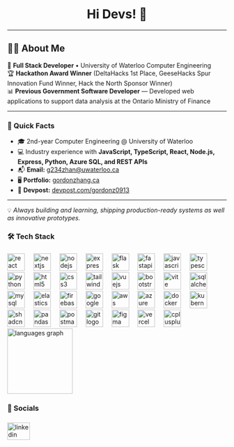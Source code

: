 <h1 align="center">Hi Devs! 👋</h1>

---

## 👨‍💻 About Me

🚀 **Full Stack Developer** • University of Waterloo Computer Engineering  
🏆 **Hackathon Award Winner** (DeltaHacks 1st Place, GeeseHacks Spur Innovation Fund Winner, Hack the North Sponsor Winner)  
📊 **Previous Government Software Developer** — Developed web applications to support data analysis at the Ontario Ministry of Finance

---

### 📌 Quick Facts
- 🎓 2nd-year Computer Engineering @ University of Waterloo  
- 💻 Industry experience with **JavaScript, TypeScript, React, Node.js, Express, Python, Azure SQL, and REST APIs**    
- 📬 **Email:** [g234zhan@uwaterloo.ca](mailto:g234zhan@uwaterloo.ca)  
- 🖥️ **Portfolio:** [gordonzhang.ca](https://gordonzhang.ca)  
- 🚀 **Devpost:** [devpost.com/gordonz0913](https://devpost.com/gordonz0913)  

---

💡 _Always building and learning, shipping production-ready systems as well as innovative prototypes._

###

<h3 align="left">🛠  Tech Stack</h3>

###

<div align="left">
  <img src="https://img.shields.io/badge/React-61DAFB?logo=react&logoColor=black&style=for-the-badge" height="40" alt="react logo" />
  <img width="12" />
  <img src="https://img.shields.io/badge/Next.js-000000?logo=nextdotjs&logoColor=white&style=for-the-badge" height="40" alt="nextjs logo" />
  <img width="12" />
  <img src="https://img.shields.io/badge/Node.js-339933?logo=nodedotjs&logoColor=white&style=for-the-badge" height="40" alt="nodejs logo" />
  <img width="12" />
  <img src="https://img.shields.io/badge/Express-000000?logo=express&logoColor=white&style=for-the-badge" height="40" alt="express logo" />
  <img width="12" />
  <img src="https://img.shields.io/badge/Flask-000000?logo=flask&logoColor=white&style=for-the-badge" height="40" alt="flask logo" />
  <img width="12" />
  <img src="https://img.shields.io/badge/FastAPI-009688?logo=fastapi&logoColor=white&style=for-the-badge" height="40" alt="fastapi logo" />
  <img width="12" />
  <img src="https://img.shields.io/badge/JavaScript-F7DF1E?logo=javascript&logoColor=black&style=for-the-badge" height="40" alt="javascript logo" />
  <img width="12" />
  <img src="https://img.shields.io/badge/TypeScript-3178C6?logo=typescript&logoColor=white&style=for-the-badge" height="40" alt="typescript logo" />
  <img width="12" />
  <img src="https://img.shields.io/badge/Python-3776AB?logo=python&logoColor=white&style=for-the-badge" height="40" alt="python logo" />
  <img width="12" />
  <img src="https://img.shields.io/badge/HTML5-E34F26?logo=html5&logoColor=white&style=for-the-badge" height="40" alt="html5 logo" />
  <img width="12" />
  <img src="https://img.shields.io/badge/CSS3-1572B6?logo=css3&logoColor=white&style=for-the-badge" height="40" alt="css3 logo" />
  <img width="12" />
  <img src="https://img.shields.io/badge/Tailwind_CSS-06B6D4?logo=tailwindcss&logoColor=black&style=for-the-badge" height="40" alt="tailwindcss logo" />
  <img width="12" />
  <img src="https://img.shields.io/badge/Vue.js-4FC08D?logo=vuedotjs&logoColor=black&style=for-the-badge" height="40" alt="vuejs logo" />
  <img width="12" />
  <img src="https://img.shields.io/badge/Bootstrap-7952B3?logo=bootstrap&logoColor=white&style=for-the-badge" height="40" alt="bootstrap logo" />
  <img width="12" />
  <img src="https://img.shields.io/badge/Vite-646CFF?logo=vite&logoColor=white&style=for-the-badge" height="40" alt="vite logo" />
  <img width="12" />
  <img src="https://img.shields.io/badge/SQLAlchemy-000000?logo=sqlalchemy&logoColor=white&style=for-the-badge" height="40" alt="sqlalchemy logo" />
  <img width="12" />
  <img src="https://img.shields.io/badge/MySQL-4479A1?logo=mysql&logoColor=white&style=for-the-badge" height="40" alt="mysql logo" />
  <img width="12" />
  <img src="https://img.shields.io/badge/Elasticsearch-005571?logo=elasticsearch&logoColor=white&style=for-the-badge" height="40" alt="elasticsearch logo" />
  <img width="12" />
  <img src="https://img.shields.io/badge/Firebase-FFCA28?logo=firebase&logoColor=black&style=for-the-badge" height="40" alt="firebase logo" />
  <img width="12" />
  <img src="https://img.shields.io/badge/Google_Cloud-4285F4?logo=googlecloud&logoColor=white&style=for-the-badge" height="40" alt="google cloud logo" />
  <img width="12" />
  <img src="https://img.shields.io/badge/Amazon_AWS-232F3E?logo=amazonaws&logoColor=white&style=for-the-badge" height="40" alt="aws logo" />
  <img width="12" />
  <img src="https://img.shields.io/badge/Microsoft_Azure-0078D4?logo=microsoftazure&logoColor=white&style=for-the-badge" height="40" alt="azure logo" />
  <img width="12" />
  <img src="https://img.shields.io/badge/Docker-2496ED?logo=docker&logoColor=white&style=for-the-badge" height="40" alt="docker logo" />
  <img width="12" />
  <img src="https://img.shields.io/badge/Kubernetes-326CE5?logo=kubernetes&logoColor=white&style=for-the-badge" height="40" alt="kubernetes logo" />
  <img width="12" />
  <img src="https://img.shields.io/badge/Elixir%20(Shadcn_UI)-000000?logo=shadcn&logoColor=white&style=for-the-badge" height="40" alt="shadcn UI logo" />
  <img width="12" />
  <img src="https://img.shields.io/badge/pandas-150458?logo=pandas&logoColor=white&style=for-the-badge" height="40" alt="pandas logo" />
  <img width="12" />
  <img src="https://img.shields.io/badge/Postman-FF6C37?logo=postman&logoColor=black&style=for-the-badge" height="40" alt="postman logo" />
  <img width="12" />
  <img src="https://img.shields.io/badge/Git-F05032?logo=git&logoColor=white&style=for-the-badge" height="40" alt="git logo" />
  <img width="12" />
  <img src="https://img.shields.io/badge/Figma-F24E1E?logo=figma&logoColor=white&style=for-the-badge" height="40" alt="figma logo" />
  <img width="12" />
  <img src="https://img.shields.io/badge/Vercel-000000?logo=vercel&logoColor=white&style=for-the-badge" height="40" alt="vercel logo" />
  <img width="12" />
  <img src="https://img.shields.io/badge/C++-00599C?logo=cplusplus&logoColor=white&style=for-the-badge" height="40" alt="cplusplus logo" />
</div>

<img src="https://github-readme-stats.vercel.app/api/top-langs?username=gordonzhang1&locale=en&hide_title=false&layout=compact&card_width=320&langs_count=5&theme=dracula&hide_border=false&order=2" height="150" alt="languages graph"  />

###

<h3 align="left">💫  Socials</h3>

###

<div align="left">
  <a href="https://www.linkedin.com/in/gordonzhang1/" target="_blank">
    <img src="https://raw.githubusercontent.com/maurodesouza/profile-readme-generator/master/src/assets/icons/social/linkedin/default.svg" width="52" height="40" alt="linkedin logo" />
  </a>
</div>
